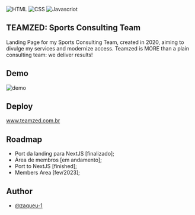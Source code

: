 
![HTML](https://img.shields.io/badge/html5-%23E34F26.svg?style=for-the-badge&logo=html5&logoColor=white)
![CSS](https://img.shields.io/badge/css3-%231572B6.svg?style=for-the-badge&logo=css3&logoColor=white)
![Javascriot](https://img.shields.io/badge/javascript-%23323330.svg?style=for-the-badge&logo=javascript&logoColor=%23F7DF1E)

## TEAMZED: Sports Consulting Team
Landing Page for my Sports Consulting Team, created in 2020, aiming to divulge my services and modernize access. Teamzed is MORE than a plain consulting team: we deliver results!

## Demo
![demo](https://github.com/zaqueu-1/teamzed/blob/main/chrome-capture-2022-11-16.gif)

## Deploy
www.teamzed.com.br

## Roadmap
- Port da landing para NextJS [finalizado];
- Área de membros [em andamento];
- Port to NextJS [finished];
- Members Area [fev/2023];

## Author
- [@zaqueu-1](https://www.github.com/zaqueu-1)

